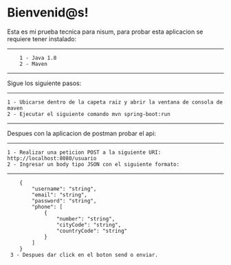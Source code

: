 # Bienvenid@s!
Esta es mi prueba tecnica para nisum, para probar esta aplicacion se requiere tener instalado:
***
        1 - Java 1.8
        2 - Maven
***
Sigue los siguiente pasos:
***
    1 - Ubicarse dentro de la capeta raiz y abrir la ventana de consola de maven
    2 - Ejecutar el siguiente comando mvn spring-boot:run
***
Despues con la aplicacion de postman probar el api:
***
    1 - Realizar una peticion POST a la siguiente URI: http://localhost:8080/usuario
    2 - Ingresar un body tipo JSON con el siguiente formato:
***
        {
            "username": "string",
            "email": "string",
            "password": "string",
            "phone": [
                {
                    "number": "string",
                    "cityCode": "string",
                    "countryCode": "string"
                }
            ]
        }
     3 - Despues dar click en el boton send o enviar.
